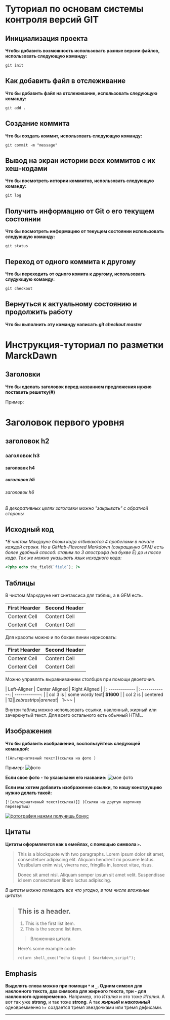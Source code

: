 # Туториал по основам системы контроля версий GIT


 ##  Инициализация проекта
 **Чтобы добавить возможность использовать разные версии файлов, использовать следующую команду:**
 
  ```
git init
  ```
## Как добавить файл в отслеживание
**Что бы добавить файл на отслеживание, использовать следующую команду:**
```
git add .
```
## Создание коммита
**Что бы создать коммит, использовать следующую команду:**
 ```
git commit -m "message"
 ```
 ## Вывод на экран истории всех коммитов с их хеш-кодами
 **Что бы посмотреть истории коммитов, использовать следующую команду:**
 ```
git log
 ```
 ## Получить информацию от Git о его текущем состоянии
 **Что бы посмотреть информацию от текущем состоянии использовать следующую команду:**
 ```
 git status
 ```
## Переход от одного коммита к другому
**Что бы переходить от одного комита к другому, использовать слудующую команду:**
```
git checkout
```
## Вернуться к актуальному состоянию и продолжить работу
**Что бы выполнить эту команду написать *git checkout master***


# Инструкция-туториал по разметки MarckDawn


## Заголовки

**Что бы сделать заголовок перед названием предложения  нужно поставить решетку(#)**

Пример: 
# Заголовок первого уровня #
## заголовок h2 
### заголовок h3
#### заголовок h4
##### заголовок h5
###### заголовок h6

_В декоративных целях заголовки можно "закрывать" с обратной стороны_


## Исходный код

**В чистом Макдауне блоки кода отбиваются 4 пробелами в начале каждой строки. 
Но в GitHab-Flavored Markdown (сокращенно GFM) есть более удобный способ: ставим по 3 апострофа (на букве Ё) до и после кода. Так же можно указывать язык исходного кода:*
```php
<?php echo the_field(`field`); ?>
```


## Таблицы

В чистом Маркдауне нет синтаксиса для таблиц, а в GFM есть.

First Hearder | Second Header
------------- | -------------
Content Cell | Content Cell
Content Cell | Content Cell

Для красоты можно и по бокам линии нарисовать:

| First Hearder | Second Header |
| ------------- | ------------- |
| Content Cell | Content Cell |
| Content Cell | Content Cell |

Можно управлять выравниванием столбцов при помощи двоеточия.

| Left-Aligner | Center Aligned | Right Aligned |
| : ------------- | :-------------: | -------------: |
| col 3 is | some wordy text| **$1600** |
| col 2 is | centered | $12 |
| zebra strips | are neat | ~~~$1~~~ |

Внутри таблиц можно использовать ссылки, наклонный, жирный или зачеркнутый текст. Для всего остального есть обычный HTML.

## Изображения

**Что бы добавить изображения, воспользуйтесь следующей командой:**

```
![Альтернативный текст](ссылка на фото )
```
Пример:
![фото](https://sun9-64.userapi.com/impg/AGF0-gIIpAYtK4kk2tQ-pz9447WAJCUYAHY4YQ/WY9x-NRP4R4.jpg?size=997x2160&quality=96&sign=9645cb6fb074e85477d5698724281954&type=album)

**Если свое фото - то указываем его название:**
![мое фото](kartinki-milyh-zhivotnyh-52.jpg)

**Если мы хотим добавить изображение ссылки, то нашу конструкцию нужно делать такой:**

```
[![альтернативный текст(ссылка)]] (Ссылка на другую картинку перевертыш)
```

[![фотография нажми получишь бонус](https://sun1-28.userapi.com/impg/TnozJAeKbtMUw0t_8De_FFVDL5-1kHbMbyd8GA/de0qPGG0clE.jpg?size=1032x1548&quality=96&sign=06abd5aae4d3a0c3b341eeec204dc848&type=album)](https://sun9-28.userapi.com/impg/M-TzImBlNUjP0fz71i5w5EGbrlPxHXVU7h7Uqw/ClKOYxCg9vo.jpg?size=1273x1800&quality=96&sign=2d165a81a3d7e00dafb691c0a61adff9&type=album)

## Цитаты 

**Цитаты оформляются как в емейлах, с помощью символа `>`.**

> This is a blockquote with two paragraphs. Lorem ipsum dolor sit amet,
> consectetuer adipiscing elit. Aliquam hendrerit mi posuere lectus.
> Vestibulum enim wisi, viverra nec, fringilla in, laoreet vitae, risus.
>
> Donec sit amet nisl. Aliquam semper ipsum sit amet velit. Suspendisse
> id sem consectetuer libero luctus adipiscing.

*В цитаты можно помещать все что угодно, в том числе вложеные цитаты:*

> ## This is a header.
>
> 1.   This is the first list item.
> 2.   This is the second list item.
>
> > Вложенная цитата.
>
> Here's some example code:
>
>     return shell_exec("echo $input | $markdown_script");


## Emphasis

**Выделять слова можно при помощи `*` и `_`. Одним символ для наклонного текста, два символа для жирного текста, три - для наклонного одновременно.**
Например, это _Италия_ и это тоже *Италия*. А вот так уже __strong__, и так тоже **strong**. А так ***жирный и наклонный*** одновремменно
`hr` создается тремя звездочками или тремя дефисами.

***

